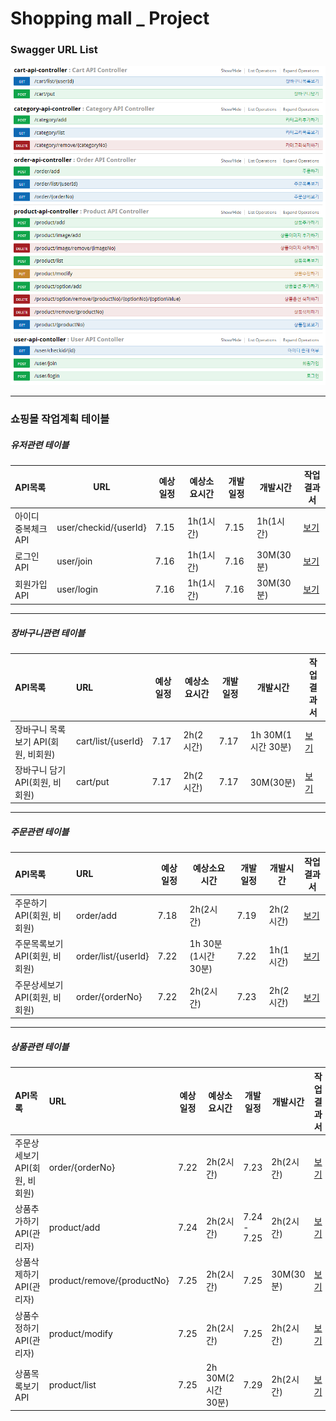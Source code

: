 # Shopping mall _ Project



### Swagger URL List

![swagger_url_list.PNG](https://github.com/Yujaehyeong/shoppingmall_1/blob/master/3week/swagger_url_list.PNG?raw=true)



------



### 쇼핑몰 작업계획 테이블



##### 유저관련 테이블

| API목록             | URL                   | 예상일정 | 예상소요시간 | 개발일정 | 개발시간  | 작업결과서                                                   |
| :------------------ | --------------------- | -------- | ------------ | -------- | --------- | ------------------------------------------------------------ |
| 아이디 중복체크 API | user/checkid/{userId} | 7.15     | 1h(1시간)    | 7.15     | 1h(1시간) | [보기](https://github.com/Yujaehyeong/shoppingmall_1/wiki/3-Week-%ED%9A%8C%EC%9B%90) |
| 로그인 API          | user/join             | 7.16     | 1h(1시간)    | 7.16     | 30M(30분) | [보기](https://github.com/Yujaehyeong/shoppingmall_1/wiki/3-Week-%ED%9A%8C%EC%9B%90) |
| 회원가입 API        | user/login            | 7.16     | 1h(1시간)    | 7.16     | 30M(30분) | [보기](https://github.com/Yujaehyeong/shoppingmall_1/wiki/3-Week-%ED%9A%8C%EC%9B%90) |



------



##### 장바구니관련 테이블

| API목록                             | URL                | 예상일정 | 예상소요시간 | 개발일정 | 개발시간           | 작업결과서                                                   |
| :---------------------------------- | :----------------- | -------- | ------------ | -------- | ------------------ | ------------------------------------------------------------ |
| 장바구니 목록보기 API(회원, 비회원) | cart/list/{userId} | 7.17     | 2h(2시간)    | 7.17     | 1h 30M(1시간 30분) | [보기](https://github.com/Yujaehyeong/shoppingmall_1/wiki/3-Week-%EC%9E%A5%EB%B0%94%EA%B5%AC%EB%8B%88) |
| 장바구니 담기 API(회원, 비회원)     | cart/put           | 7.17     | 2h(2시간)    | 7.17     | 30M(30분)          | [보기](https://github.com/Yujaehyeong/shoppingmall_1/wiki/3-Week-%EC%9E%A5%EB%B0%94%EA%B5%AC%EB%8B%88) |



------



##### 주문관련 테이블

| API목록                        | URL                 | 예상일정 | 예상소요시간        | 개발일정 | 개발시간  | 작업결과서                                                   |
| :----------------------------- | :------------------ | -------- | ------------------- | -------- | --------- | ------------------------------------------------------------ |
| 주문하기 API(회원, 비회원)     | order/add           | 7.18     | 2h(2시간)           | 7.19     | 2h(2시간) | [보기](https://github.com/Yujaehyeong/shoppingmall_1/wiki/3-Week-%EC%A3%BC%EB%AC%B8) |
| 주문목록보기 API(회원, 비회원) | order/list/{userId} | 7.22     | 1h 30분(1시간 30분) | 7.22     | 1h(1시간) | [보기](https://github.com/Yujaehyeong/shoppingmall_1/wiki/3-Week-%EC%A3%BC%EB%AC%B8) |
| 주문상세보기 API(회원, 비회원) | order/{orderNo}     | 7.22     | 2h(2시간)           | 7.23     | 2h(2시간) | [보기](https://github.com/Yujaehyeong/shoppingmall_1/wiki/3-Week-%EC%A3%BC%EB%AC%B8) |



------



##### 상품관련 테이블

| API목록                        | URL                        | 예상일정 | 예상소요시간       | 개발일정    | 개발시간  | 작업결과서                                                   |
| :----------------------------- | :------------------------- | -------- | ------------------ | ----------- | --------- | ------------------------------------------------------------ |
| 주문상세보기 API(회원, 비회원) | order/{orderNo}            | 7.22     | 2h(2시간)          | 7.23        | 2h(2시간) | [보기](https://github.com/Yujaehyeong/shoppingmall_1/wiki/3-Week-%EC%A3%BC%EB%AC%B8) |
| 상품추가하기API(관리자)        | product/add                | 7.24     | 2h(2시간)          | 7.24 - 7.25 | 2h(2시간) | [보기](https://github.com/Yujaehyeong/shoppingmall_1/wiki/4-Week-%EC%83%81%ED%92%88%EA%B4%80%EB%A6%AC) |
| 상품삭제하기API(관리자)        | product/remove/{productNo} | 7.25     | 2h(2시간)          | 7.25        | 30M(30분) | [보기](https://github.com/Yujaehyeong/shoppingmall_1/wiki/4-Week-%EC%83%81%ED%92%88%EA%B4%80%EB%A6%AC) |
| 상품수정하기API(관리자)        | product/modify             | 7.25     | 2h(2시간)          | 7.25        | 2h(2시간) | [보기](https://github.com/Yujaehyeong/shoppingmall_1/wiki/4-Week-%EC%83%81%ED%92%88%EA%B4%80%EB%A6%AC) |
| 상품목록보기API                | product/list               | 7.25     | 2h 30M(2시간 30분) | 7.29        | 2h(2시간) | [보기](https://github.com/Yujaehyeong/shoppingmall_1/wiki/4-Week-%EC%83%81%ED%92%88%EA%B4%80%EB%A6%AC) |

